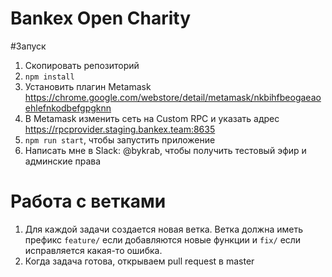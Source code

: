 # Bankex Open Charity


#Запуск

1. Скопировать репозиторий
1. `npm install`
1. Установить плагин Metamask https://chrome.google.com/webstore/detail/metamask/nkbihfbeogaeaoehlefnkodbefgpgknn
1. В Metamask изменить сеть на Custom RPC и указать адрес https://rpcprovider.staging.bankex.team:8635
1. `npm run start`, чтобы запустить приложение
1. Написать мне в Slack: @bykrab, чтобы получить тестовый эфир и админские права

<!-- Чтобы задеплоить контракт организации, необходим [truffle](http://truffleframework.com/) -->
<!-- 1. `npm install -g truffle` -->
<!-- 1. Зайти в папку проекта, запустить `truffle migrate --network ganache` -->
<!-- 1. Дождаться компиляции, в консоли будет строчка вида `Organization: 0x.....` где 0x.... это адрес контракта организации. -->
<!-- 1. Скопировать адрес организации из предыдущего шага в `constants.js` в переменную `exports.DEV_ENVIRONMENT.organizations`; -->

# Работа с ветками
1. Для каждой задачи создается новая ветка. Ветка должна иметь префикс `feature/` если добавляются новые функции и `fix/` если исправляется какая-то ошибка.
2. Когда задача готова, открываем pull request в master


